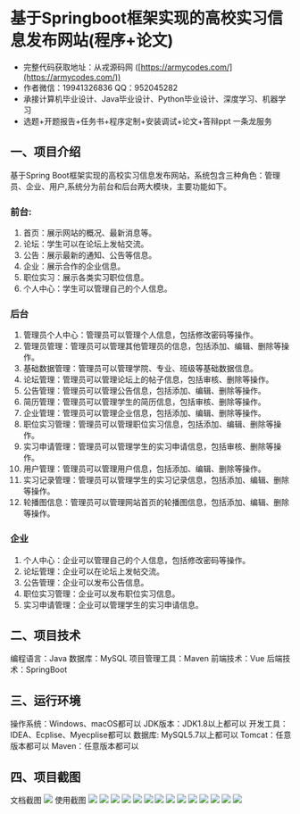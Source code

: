 基于Springboot框架实现的高校实习信息发布网站(程序+论文)
=
- 完整代码获取地址：从戎源码网 ([https://armycodes.com/](https://armycodes.com/))
- 作者微信：19941326836  QQ：952045282 
- 承接计算机毕业设计、Java毕业设计、Python毕业设计、深度学习、机器学习
- 选题+开题报告+任务书+程序定制+安装调试+论文+答辩ppt 一条龙服务

一、项目介绍
---
基于Spring Boot框架实现的高校实习信息发布网站，系统包含三种角色：管理员、企业、用户,系统分为前台和后台两大模块，主要功能如下。
### 前台:
1. 首页：展示网站的概况、最新消息等。
2. 论坛：学生可以在论坛上发帖交流。
3. 公告：展示最新的通知、公告等信息。
4. 企业：展示合作的企业信息。
5. 职位实习：展示各类实习职位信息。
6. 个人中心：学生可以管理自己的个人信息。
 
### 后台
1. 管理员个人中心：管理员可以管理个人信息，包括修改密码等操作。
2. 管理员管理：管理员可以管理其他管理员的信息，包括添加、编辑、删除等操作。
3. 基础数据管理：管理员可以管理学院、专业、班级等基础数据信息。
4. 论坛管理：管理员可以管理论坛上的帖子信息，包括审核、删除等操作。
5. 公告管理：管理员可以管理公告信息，包括添加、编辑、删除等操作。
6. 简历管理：管理员可以管理学生的简历信息，包括审核、删除等操作。
7. 企业管理：管理员可以管理企业信息，包括添加、编辑、删除等操作。
8. 职位实习管理：管理员可以管理职位实习信息，包括添加、编辑、删除等操作。
9. 实习申请管理：管理员可以管理学生的实习申请信息，包括审核、删除等操作。
10. 用户管理：管理员可以管理用户信息，包括添加、编辑、删除等操作。
11. 实习记录管理：管理员可以管理学生的实习记录信息，包括添加、编辑、删除等操作。
12. 轮播图信息：管理员可以管理网站首页的轮播图信息，包括添加、编辑、删除等操作。


### 企业
1. 个人中心：企业可以管理自己的个人信息，包括修改密码等操作。
2. 论坛管理：企业可以在论坛上发帖交流。
3. 公告管理：企业可以发布公告信息。
4. 职位实习管理：企业可以发布职位实习信息。
5. 实习申请管理：企业可以管理学生的实习申请信息。

  
二、项目技术
---
编程语言：Java
数据库：MySQL
项目管理工具：Maven
前端技术：Vue
后端技术：SpringBoot

三、运行环境
---
操作系统：Windows、macOS都可以
JDK版本：JDK1.8以上都可以
开发工具：IDEA、Ecplise、Myecplise都可以
数据库: MySQL5.7以上都可以
Tomcat：任意版本都可以
Maven：任意版本都可以

四、项目截图
---
文档截图
![](limage/2.png)
使用截图
![](image/1.png)
![](image/2.png)
![](image/3.png)
![](image/4.png)
![](image/5.png)
![](image/6.png)
![](image/7.png)
![](image/8.png)
![](image/9.png)
![](image/10.png)
![](image/11.png)
![](image/12.png)
![](image/13.png)
![](image/14.png)

